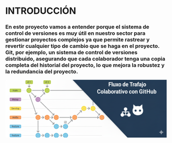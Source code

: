 # INTRODUCCIÓN
### En este proyecto vamos a entender porque el sistema de control de versiones es muy útil en nuestro sector para gestionar proyectos complejos ya que permite rastrear y revertir cualquier tipo de cambio que se haga en el proyecto. Git, por ejemplo, un sistema de control de versiones distribuido, asegurando que cada colaborador tenga una copia completa del historial del proyecto, lo que mejora la robustez y la redundancia del proyecto. 
![intro.png](/img/int.png)
